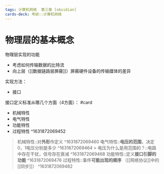 ```yaml
---
tags: 计算机网络  第三章 [obsidian]
cards-deck: 考研::计算机网络
---
```


# 物理层的基本概念

物理层实现的功能
- 考虑如何传输数据的比特流
- 向上层（[[数据链路层屏蔽]]）屏蔽硬件设备的传输媒体的差异

实现方法：
- 接口

接口定义标准从哪几个方面（4方面）： #card
- 机械特性
- 电气特性
- 功能特性
- 过程特性
^1631872069452

> 机械特性::对**外形**作定义 ^1631872069460
> 电气特性::**电压的范围**，决定0，1电压分别是多少 ^1631872069464
	> 电压为什么是用范围的？::电路中存在干扰，信号存在衰减 ^1631872069468
> 功能特性::定义**接口引脚的功能** ^1631872069476
> 过程特性::事件**可能出现的顺序** （[[网络协议]]中的[[同步]]） ^1631872069482


